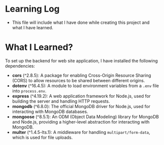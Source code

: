 # Learning Log

- This file will include what I have done while creating this project and what I have learned.

# What I Learned?

To set up the backend for web site application, I have installed the following dependencies:

- **cors** (^2.8.5): A package for enabling Cross-Origin Resource Sharing (CORS) to allow resources to be shared between different origins.
- **dotenv** (^16.4.5): A module to load environment variables from a `.env` file into `process.env`.
- **express** (^4.19.2): A web application framework for Node.js, used for building the server and handling HTTP requests.
- **mongodb** (^6.8.0): The official MongoDB driver for Node.js, used for interacting with MongoDB databases.
- **mongoose** (^8.5.1): An ODM (Object Data Modeling) library for MongoDB and Node.js, providing a higher-level abstraction for interacting with MongoDB.
- **multer** (^1.4.5-lts.1): A middleware for handling `multipart/form-data`, which is used for file uploads.

